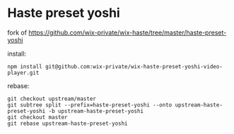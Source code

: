 # Haste preset yoshi

fork of https://github.com/wix-private/wix-haste/tree/master/haste-preset-yoshi

install:
```
npm install git@github.com:wix-private/wix-haste-preset-yoshi-video-player.git
```
rebase:
```
git checkout upstream/master
git subtree split --prefix=haste-preset-yoshi --onto upstream-haste-preset-yoshi -b upstream-haste-preset-yoshi
git checkout master
git rebase upstream-haste-preset-yoshi
```
